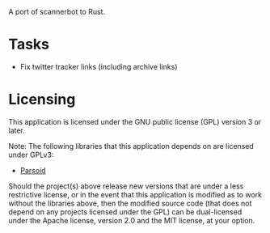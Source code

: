 A port of scannerbot to Rust.

# Tasks

* Fix twitter tracker links (including archive links)

# Licensing

This application is licensed under the GNU public license (GPL) version 3 or later.

Note: The following libraries that this application depends on are licensed under GPLv3:

* [Parsoid](https://gitlab.wikimedia.org/repos/mwbot-rs/mwbot/-/tree/main/parsoid)

Should the project(s) above release new versions that are under a less restrictive license, or
in the event that this application is modified as to work without the libraries above, then the
modified source code (that does not depend on any projects licensed under the GPL) can be
dual-licensed under the Apache license, version 2.0 and the MIT license, at your option. 
